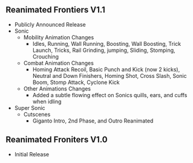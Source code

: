## Reanimated Frontiers V1.1
- Publicly Announced Release
- Sonic
  - Mobility Animation Changes
      - Idles, Running, Wall Running, Boosting, Wall Boosting, Trick Launch, Tricks, Rail Grinding, jumping, Sliding, Stomping, Crouching
  - Combat Animation Changes
      - Homing Attack Recoil, Basic Punch and Kick (now 2 kicks), Neutral and Down Finishers, Homing Shot, Cross Slash, Sonic Boom, Stomp Attack, Cyclone Kick
  - Other Animations Changes
      - Added a subtle flowing effect on Sonics quills, ears, and cuffs when idling
- Super Sonic
  - Cutscenes
      - Giganto Intro, 2nd Phase, and Outro Reanimated

## Reanimated Froniters V1.0
- Initial Release
